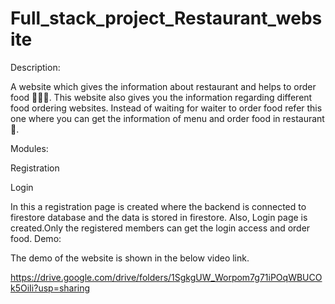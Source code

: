 # Full_stack_project_Restaurant_website
Description:

A website which gives the information about restaurant and helps to order food 🍕🍟🍗.
This website also gives you the information regarding different food ordering websites.
Instead of waiting for waiter to order food refer this one where you can get the information of menu and order food in restaurant 🙂.

Modules:

Registration

Login

In this a registration page is created where the backend is connected to firestore database and the data is stored in firestore.
Also, Login page is created.Only the registered members can get the login access and order food.
Demo:

The demo of the website is shown in the below video link.

https://drive.google.com/drive/folders/1SgkgUW_Worpom7g71iPOqWBUCOk5OiIi?usp=sharing
